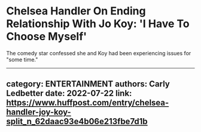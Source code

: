 # Chelsea Handler On Ending Relationship With Jo Koy: 'I Have To Choose Myself'

The comedy star confessed she and Koy had been experiencing issues for "some time."

---
category: ENTERTAINMENT
authors: Carly Ledbetter
date: 2022-07-22
link: https://www.huffpost.com/entry/chelsea-handler-joy-koy-split_n_62daac93e4b06e213fbe7d1b
---
